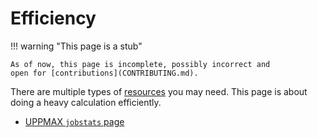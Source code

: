 # Efficiency

!!! warning "This page is a stub"

    As of now, this page is incomplete, possibly incorrect and
    open for [contributions](CONTRIBUTING.md).

There are multiple types of [resources](resources.md) you may need.
This page is about doing a heavy calculation efficiently.

- [UPPMAX `jobstats` page](https://docs.uppmax.uu.se/software/jobstats/#efficient-use)
